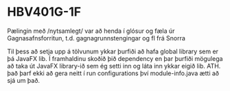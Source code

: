 # HBV401G-1F

Pælingin með /nytsamlegt/ var að henda í glósur og fæla úr Gagnasafnsforritun, t.d. gagnagrunnstengingar og fl frá
Snorra

Til þess að setja upp á tölvunum ykkar þurfiði að hafa global library sem er þá JavaFX lib.
Í framhaldinu skoðið þið dependency en þar þurfiði mögulega að taka út JavaFX library-ið sem ég setti inn og láta
inn ykkar eigið lib. ATH. það þarf ekki að gera neitt í run configurations því module-info.java ætti að sjá um það.